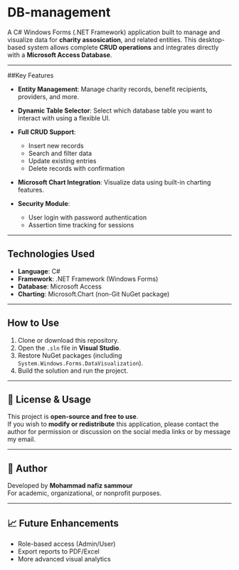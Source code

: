# DB-management
A C# Windows Forms (.NET Framework) application built to manage and visualize data for **charity assosication**, and related entities. This desktop-based system allows complete **CRUD operations** and integrates directly with a **Microsoft Access Database**.

---

##Key Features

- **Entity Management**: Manage charity records, benefit recipients, providers, and more.
- **Dynamic Table Selector**: Select which database table you want to interact with using a flexible UI.
- **Full CRUD Support**: 
  - Insert new records
  - Search and filter data
  - Update existing entries
  - Delete records with confirmation

- **Microsoft Chart Integration**: Visualize data using built-in charting features.
- **Security Module**:
  - User login with password authentication
  - Assertion time tracking for sessions

---

## Technologies Used

- **Language**: C#
- **Framework**: .NET Framework (Windows Forms)
- **Database**: Microsoft Access
- **Charting**: Microsoft.Chart (non-Git NuGet package)

---

## How to Use

1. Clone or download this repository.
2. Open the `.sln` file in **Visual Studio**.
3. Restore NuGet packages (including `System.Windows.Forms.DataVisualization`).
4. Build the solution and run the project.

---

## 📜 License & Usage

This project is **open-source and free to use**.  
If you wish to **modify or redistribute** this application, please contact the author for permission or discussion on the social media links or by message my email.

---

## 👤 Author

Developed by **Mohammad nafiz sammour**  
For academic, organizational, or nonprofit purposes.

---

## 📈 Future Enhancements

- Role-based access (Admin/User)
- Export reports to PDF/Excel
- More advanced visual analytics

